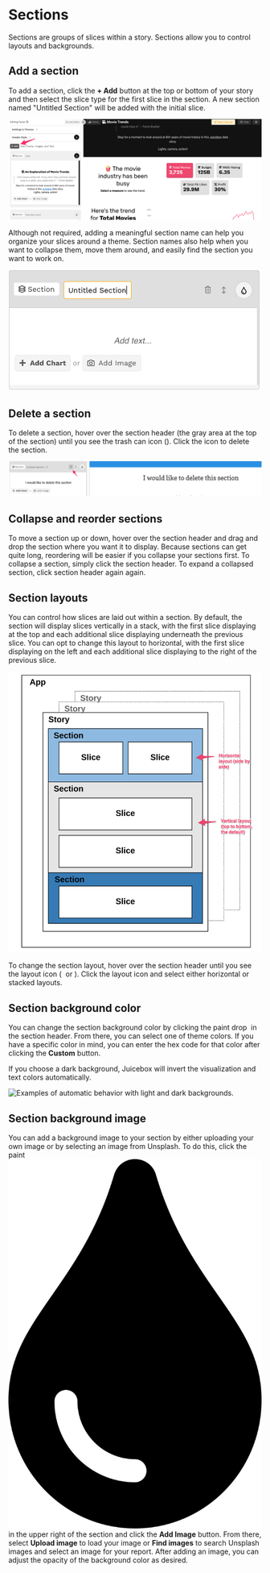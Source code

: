# Sections

Sections are groups of slices within a story. Sections allow you to control layouts and backgrounds.

## Add a section

To add a section, click the **+ Add** button at the top or bottom of your story and then select the slice type for the first slice in the section. A new section named "Untitled Section" will be added with the initial slice.&#x20;

![Click the + Add button to add a section to the top or bottom of your story](<../../.gitbook/assets/image (372).png>)

Although not required, adding a meaningful section name can help you organize your slices around a theme. Section names also help when you want to collapse them, move them around, and easily find the section you want to work on.&#x20;

![](<../../.gitbook/assets/image (288).png>)

## Delete a section

To delete a section, hover over the section header (the gray area at the top of the section) until you see the trash can icon (<img src="../../.gitbook/assets/trash-alt-regular.svg" alt="" data-size="line">). Click the icon to delete the section.

![Deleting a section](<../../.gitbook/assets/image (284).png>)

## Collapse and reorder sections

To move a section up or down, hover over the section header and drag and drop the section where you want it to display. Because sections can get quite long, reordering will be easier if you collapse your sections first. To collapse a section, simply click the section header. To expand a collapsed section, click section header again again.

## Section layouts

You can control how slices are laid out within a section. By default, the section will display slices vertically in a stack, with the first slice displaying at the top and each additional slice displaying underneath the previous slice. You can opt to change this layout to horizontal, with the first slice displaying on the left and each additional slice displaying to the right of the previous slice.&#x20;

![](<../../.gitbook/assets/image (5) (1).png>)

To change the section layout, hover over the section header until you see the layout icon ( <img src="../../.gitbook/assets/arrows-alt-v-solid.svg" alt="" data-size="line"> or <img src="../../.gitbook/assets/arrows-alt-h-solid.svg" alt="" data-size="line">). Click the layout icon and select either horizontal or stacked layouts.&#x20;

## Section background color

You can change the section background color by clicking the paint drop <img src="../../.gitbook/assets/tint-solid.svg" alt="" data-size="line"> in the section header. From there, you can select one of theme colors. If you have a specific color in mind, you can enter the hex code for that color after clicking the **Custom** button.&#x20;

If you choose a dark background, Juicebox will invert the visualization and text colors automatically.

![Examples of automatic behavior with light and dark backgrounds.](../../.gitbook/assets/light-dark-2048.png)

## Section background image

You can add a background image to your section by either uploading your own image or by selecting an image from Unsplash. To do this, click the paint <img src="../../.gitbook/assets/tint-solid (1).svg" alt="" data-size="line"> in the upper right of the section and click the **Add Image** button. From there, select **Upload image** to load your image or **Find images** to search Unsplash images and select an image for your report. After adding an image, you can adjust the opacity of the background color as desired.&#x20;
